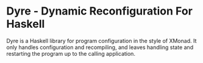 Dyre - Dynamic Reconfiguration For Haskell
==========================================

Dyre is a Haskell library for program configuration in the style of XMonad.
It only handles configuration and recompiling, and leaves handling state and
restarting the program up to the calling application.

